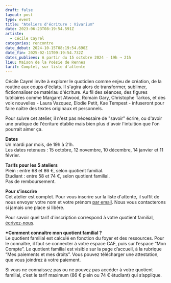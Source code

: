 ```yaml
---
draft: false
layout: post
type: event
title: "Ateliers d'écriture : Vivarium"
date: 2023-06-23T08:19:54.591Z
artiste:
  - Cécile Cayrel
categories: rencontre
date_debut: 2024-10-15T08:19:54.690Z
date_fin: 2025-02-11T09:19:54.732Z
dates_publiees: A partir du 15 octobre 2024 · 19h → 21h
lieu: Maison de la Poésie de Rennes
tarif: Complet, sur liste d'attente
---
```

Cécile Cayrel invite à explorer le quotidien comme enjeu de création, de la routine aux coups d'éclats. Il s'agira alors de transformer, sublimer, fictionnaliser ce matériau d'écriture. Au fil des séances, des figures tutélaires comme Margaret Atwood, Romain Gary, Christophe Tarkos, et des voix nouvelles - Laura Vazquez, Elodie Petit, Kae Tempest - infuseront pour faire naître des textes originaux et personnels.

Pour suivre cet atelier, il n'est pas nécessaire de "savoir" écrire, ou d'avoir une pratique de l'écriture établie mais bien plus d'avoir l'intuition que l'on pourrait aimer ça. 

**Dates**\
Un mardi par mois, de 19h à 21h.\
Les dates retenues : 15 octobre, 12 novembre, 10 décembre, 14 janvier et 11 février.

**Tarifs pour les 5 ateliers**\
Plein : entre 68 et 86 €, selon quotient familial.\
Étudiant : entre 58 et 74 €, selon quotient familial.\
Pas de remboursement.

**Pour s’inscrire**\
Cet atelier est complet. Pour vous inscrire sur la liste d'attente, il suffit de nous envoyer votre nom et votre prénom [par email](mailto:contact@maiporennes.fr). Nous vous contacterons si jamais une place si libère.

Pour savoir quel tarif d'inscription correspond à votre quotient familial, [écrivez-nous](mailto:contact@maiporennes.fr).

**\*Comment connaître mon quotient familial ?**\
Le quotient familial est calculé en fonction du foyer et des ressources. Pour le connaître, il faut se connecter à votre espace CAF, puis sur l’espace “Mon Compte”. Le quotient familial est visible sur la page d’accueil, à la rubrique “Mes paiements et mes droits”. Vous pouvez télécharger une attestation, que vous joindrez à votre paiement.

Si vous ne connaissez pas ou ne pouvez pas accéder à votre quotient familial, c’est le tarif maximum (86 € plein ou 74 € étudiant) qui s’applique.